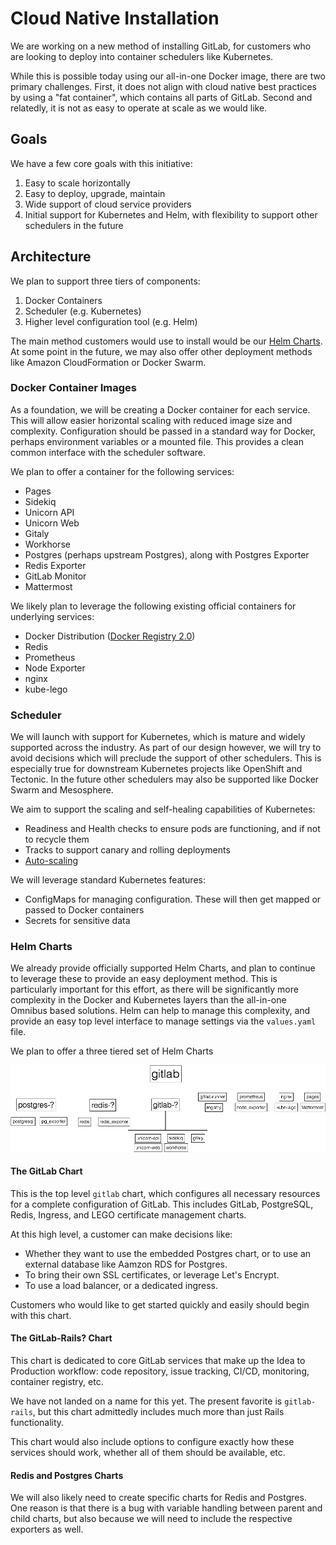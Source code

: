# Cloud Native Installation

We are working on a new method of installing GitLab, for customers who are looking to deploy into container schedulers like Kubernetes.

While this is possible today using our all-in-one Docker image, there are two primary challenges. First, it does not align with cloud native best practices by using a "fat container", which contains all parts of GitLab. Second and relatedly, it is not as easy to operate at scale as we would like. 

## Goals

We have a few core goals with this initiative:
1. Easy to scale horizontally 
1. Easy to deploy, upgrade, maintain
1. Wide support of cloud service providers
1. Initial support for Kubernetes and Helm, with flexibility to support other schedulers in the future

## Architecture

We plan to support three tiers of components:
1. Docker Containers
1. Scheduler (e.g. Kubernetes)
1. Higher level configuration tool (e.g. Helm)

The main method customers would use to install would be our [Helm Charts](https://gitlab.com/charts/charts.gitlab.io). At some point in the future, we may also offer other deployment methods like Amazon CloudFormation or Docker Swarm. 

### Docker Container Images

As a foundation, we will be creating a Docker container for each service. This will allow easier horizontal scaling with reduced image size and complexity. Configuration should be passed in a standard way for Docker, perhaps environment variables or a mounted file. This provides a clean common interface with the scheduler software.

We plan to offer a container for the following services:
* Pages
* Sidekiq
* Unicorn API
* Unicorn Web
* Gitaly
* Workhorse
* Postgres (perhaps upstream Postgres), along with Postgres Exporter
* Redis Exporter
* GitLab Monitor
* Mattermost

We likely plan to leverage the following existing official containers for underlying services:
* Docker Distribution ([Docker Registry 2.0](https://github.com/docker/distribution))
* Redis
* Prometheus
* Node Exporter
* nginx
* kube-lego

### Scheduler

We will launch with support for Kubernetes, which is mature and widely supported across the industry. As part of our design however, we will try to avoid decisions which will preclude the support of other schedulers. This is especially true for downstream Kubernetes projects like OpenShift and Tectonic. In the future other schedulers may also be supported like Docker Swarm and Mesosphere.

We aim to support the scaling and self-healing capabilities of Kubernetes:
* Readiness and Health checks to ensure pods are functioning, and if not to recycle them
* Tracks to support canary and rolling deployments 
* [Auto-scaling](https://kubernetes.io/docs/tasks/run-application/horizontal-pod-autoscale/)

We will leverage standard Kubernetes features:
* ConfigMaps for managing configuration. These will then get mapped or passed to Docker containers
* Secrets for sensitive data

### Helm Charts

We already provide officially supported Helm Charts, and plan to continue to leverage these to provide an easy deployment method. This is particularly important for this effort, as there will be significantly more complexity in the Docker and Kubernetes layers than the all-in-one Omnibus based solutions. Helm can help to manage this complexity, and provide an easy top level interface to manage settings via the `values.yaml` file.


We plan to offer a three tiered set of Helm Charts

![Helm Chart Structure](images/charts.png)

#### The GitLab Chart

This is the top level `gitlab` chart, which configures all necessary resources for a complete configuration of GitLab. This includes GitLab, PostgreSQL, Redis, Ingress, and LEGO certificate management charts. 

At this high level, a customer can make decisions like:
* Whether they want to use the embedded Postgres chart, or to use an external database like Aamzon RDS for Postgres.
* To bring their own SSL certificates, or leverage Let's Encrypt.
* To use a load balancer, or a dedicated ingress.

Customers who would like to get started quickly and easily should begin with this chart.

#### The GitLab-Rails? Chart

This chart is dedicated to core GitLab services that make up the Idea to Production workflow: code repository, issue tracking, CI/CD, monitoring, container registry, etc.

We have not landed on a name for this yet. The present favorite is `gitlab-rails`, but this chart admittedly includes much more than just Rails functionality.

This chart would also include options to configure exactly how these services should work, whether all of them should be available, etc.

#### Redis and Postgres Charts

We will also likely need to create specific charts for Redis and Postgres. One reason is that there is a bug with variable handling between parent and child charts, but also because we will need to include the respective exporters as well.

